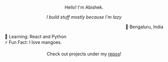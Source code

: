<p align=center> Hello! I'm Abishek. <p>
<p align=center> <i>I build stuff mostly because I'm lazy</i> <p>

<p align=right>📍 Bengaluru, India</p>

🌱 Learning: React and Python  
⚡ Fun Fact: I love mangoes.

<p align=center>Check out projects under my <a href=https://github.com/abishekvenkat?tab=repositories >repos</a>!</p>
